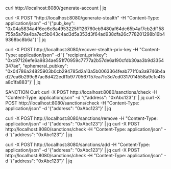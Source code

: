 curl http://localhost:8080/generate-account | jq 

curl -X POST "http://localhost:8080/generate-stealth" -H "Content-Type: application/json" -d '{"pub_key": "0x04a5834a4f6ec6c8a4953225ff126760eb9480af64dc65b4af7cb2df158755a5a79a4ba7ec5b043c4ad3d5a353d3f64ad938dfa26c778201298b16b49368bc8b6a"}' | jq 

curl -X POST http://localhost:8080/recover-stealth-priv-key -H "Content-Type: application/json" -d '{ "recipient_privkey": "0xc97126efe6a9834ae551f70959c7777a2b57de6a190cfdb30aa3b9d3354347ae", "ephemeral_pubkey": "0x04786a24825903b0cb294785d2a13a5b0063364feab771f0a3a9746b4ad27ea6b299c87ac8d422edf1b9770567157ea7fc3d7cd0317014558a9c1c415a8c1fa883"}' | jq


SANCTION Curl:
curl -X POST http://localhost:8080/sanctions/check -H "Content-Type: application/json" -d '{"address": "0xAbc123"}' | jq
curl -X POST http://localhost:8080/sanctions/check -H "Content-Type: application/json" -d '{"address": "0xAbc123"}' | jq

curl -X POST http://localhost:8080/sanctions/remove -H "Content-Type: application/json" -d '{"address": "0xAbc123"}' | jq
curl -X POST http://localhost:8080/sanctions/check -H "Content-Type: application/json" -d '{"address": "0xAbc123"}' | jq

curl -X POST http://localhost:8080/sanctions/add -H "Content-Type: application/json" -d '{"address": "0xAbc123"}' | jq
curl -X POST http://localhost:8080/sanctions/check -H "Content-Type: application/json" -d '{"address": "0xAbc123"}' | jq 